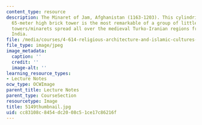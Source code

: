 ```yaml
---
content_type: resource
description: The Minaret of Jam, Afghanistan (1163-1203). This cylindrical, heavily-ornamented,
  65-meter high brick tower is the most remarkable of a group of little-understood
  towers/minarets spread all over the medieval Turko-Iranian regions from Iraq to
  India.
file: /media/courses/4-614-religious-architecture-and-islamic-cultures-fall-2002/cc83108c8454dc2008c51ce17c86216f_5149thumbnail.jpg
file_type: image/jpeg
image_metadata:
  caption: ''
  credit: ''
  image-alt: ''
learning_resource_types:
- Lecture Notes
ocw_type: OCWImage
parent_title: Lecture Notes
parent_type: CourseSection
resourcetype: Image
title: 5149thumbnail.jpg
uid: cc83108c-8454-dc20-08c5-1ce17c86216f
---
```

